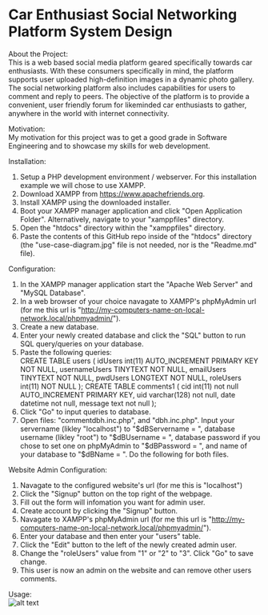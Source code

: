 # Car Enthusiast Social Networking Platform System Design
About the Project:  
This is a web based social media platform geared specifically towards car enthusiasts. With these consumers specifically in mind, the platform supports user uploaded high-definition images in a dynamic photo gallery. The social networking platform also includes capabilities for users to comment and reply to peers. The objective of the platform is to provide a convenient, user friendly forum for likeminded car enthusiasts to gather, anywhere in the world with internet connectivity.

Motivation:  
My motivation for this project was to get a good grade in Software Engineering and to showcase my skills for web development.

Installation:  
1. Setup a PHP development environment / webserver. For this installation example we will chose to use XAMPP.
2. Download XAMPP from https://www.apachefriends.org.
3. Install XAMPP using the downloaded installer.
4. Boot your XAMPP manager application and click "Open Application Folder". Alternatively, navigate to  your "xamppfiles" directory.
5. Open the "htdocs" directory within the "xamppfiles" directory.
6. Paste the contents of this GitHub repo inside of the "htdocs" directory (the "use-case-diagram.jpg" file is not needed, nor is the "Readme.md" file).

Configuration:
1. In the XAMPP manager application start the "Apache Web Server" and "MySQL Database".
2. In a web browser of your choice navagate to XAMPP's phpMyAdmin url (for me this url is "http://my-computers-name-on-local-network.local/phpmyadmin/").
3. Create a new database.
4. Enter your newly created database and click the "SQL" button to run SQL query/queries on your database.
5. Paste the following queries:  
    CREATE TABLE users (
    idUsers int(11) AUTO_INCREMENT PRIMARY KEY NOT NULL,
    usernameUsers TINYTEXT NOT NULL,
    emailUsers TINYTEXT NOT NULL,
    pwdUsers LONGTEXT NOT NULL,
    roleUsers int(11) NOT NULL
    );
    CREATE TABLE comments1 (
    cid int(11) not null AUTO_INCREMENT PRIMARY KEY,
    uid varchar(128) not null,
    date datetime not null,
    message text not null
    );
6. Click "Go" to input queries to database.
7. Open files: "commentdbh.inc.php", and "dbh.inc.php". Input your servername (likley "localhost") to "$dBServername = ", database username (likley "root") to "$dBUsername = ", database password if you chose to set one on phpMyAdmin to "$dBPassword = ", and name of your database to "$dBName = ". Do the following for both files.

Website Admin Configuration:
1. Navagate to the configured website's url (for me this is "localhost")
2. Click the "Signup" button on the top right of the webpage.
3. Fill out the form will infomation you want for admin user.
4. Create account by clicking the "Signup" button.
5. Navagate to XAMPP's phpMyAdmin url (for me this url is "http://my-computers-name-on-local-network.local/phpmyadmin/").
6. Enter your database and then enter your "users" table.
7. Click the "Edit" button to the left of the newly created admin user.
8. Change the "roleUsers" value from "1" or "2" to "3". Click "Go" to save change.
9. This user is now an admin on the website and can remove other users comments.

Usage:  
![alt text](https://github.com/spandexknight/socialnetworkingplatformfall2022/blob/main/use-case-diagram.jpg?raw=true)

